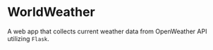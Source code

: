 # WorldWeather
A web app that collects current weather data from OpenWeather API utilizing `Flask`.
